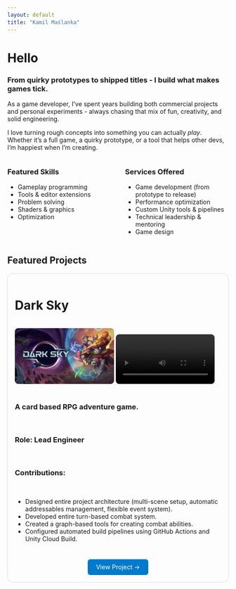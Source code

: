```yaml
---
layout: default
title: "Kamil Maślanka"
---
```


# Hello

### From quirky prototypes to shipped titles - I build what makes games tick.

As a game developer, I’ve spent years building both commercial projects and personal experiments - always chasing that mix of fun, creativity, and solid engineering.

I love turning rough concepts into something you can actually *play*.  
Whether it’s a full game, a quirky prototype, or a tool that helps other devs, I’m happiest when I’m creating.

<div style="display: flex; gap: 2rem;">

<div style="flex: 1;" markdown="1">

### Featured Skills
- Gameplay programming
- Tools & editor extensions
- Problem solving
- Shaders & graphics
- Optimization

</div>

<div style="flex: 1;" markdown="1">

### Services Offered
- Game development (from prototype to release)
- Performance optimization
- Custom Unity tools & pipelines
- Technical leadership & mentoring
- Game design

</div>
</div>

## Featured Projects

<div style="border:1px solid #ddd; border-radius:12px; padding:1rem; margin-bottom:2rem">

<div style="display:flex; gap:1rem; flex-wrap:wrap; flex-direction: column; justify-content:center;" markdown="1">

# Dark Sky

<div>
  <img 
  src="assets\dark sky\Dark Sky_Keyart.png" 
  alt="Screenshot 1" 
  style="width:48%; border-radius:8px;">
  <!-- <img 
  src="image2.jpg" 
  alt="Screenshot 2" 
  style="width:48%; border-radius:8px;"> -->
  <video 
  src="assets\dark sky\DarkSky_Combat_BossAttack.mp4" 
  controls 
  style="width:48%; border-radius:8px;"></video>

</div>

### A card based RPG adventure game.

### **Role:** Lead Engineer

### Contributions:
* Designed entire project architecture (multi-scene setup, automatic addressables management, flexible event system).
* Developed entire turn-based combat system.
* Created a graph-based tools for creating combat abilities.
* Configured automated build pipelines using GitHub Actions and Unity Cloud Build.

<div style="text-align:center; margin-top:0.5rem;">
  <a href="/projects/project-title" 
     style="display:inline-block; padding:0.6rem 1.2rem; 
            background:#007acc; color:white; border-radius:6px; text-decoration:none;">
    View Project →
  </a>
</div>

</div>
</div>